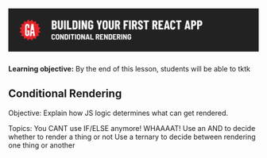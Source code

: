 # ![Building Your First React App - Conditional Rendering](./assets/hero.png)

**Learning objective:** By the end of this lesson, students will be able to tktk

## Conditional Rendering

Objective: Explain how JS logic determines what can get rendered.

Topics:
You CANT use IF/ELSE anymore! WHAAAAT!
Use an AND to decide whether to render a thing or not
Use a ternary to decide between rendering one thing or another
